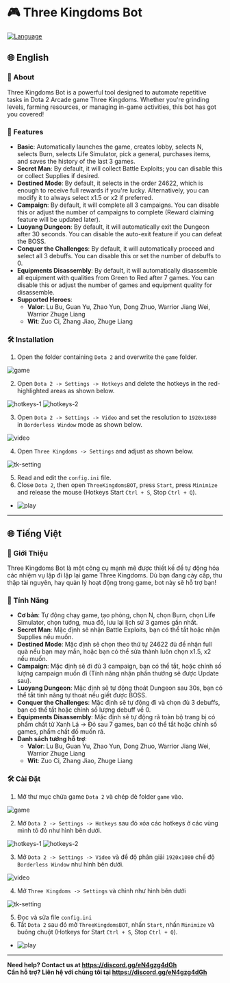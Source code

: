 # 🎮 Three Kingdoms Bot

[![Language](https://img.shields.io/badge/Languages-English%20%7C%20Tiếng%20Việt-brightgreen.svg)](README.md)

## 🌐 English

### 📜 About
 Three Kingdoms Bot is a powerful tool designed to automate repetitive tasks in Dota 2 Arcade game Three Kingdoms. Whether you're grinding levels, farming resources, or managing in-game activities, this bot has got you covered!

### 🚀 Features
- **Basic**: Automatically launches the game, creates lobby, selects N, selects Burn, selects Life Simulator, pick a general, purchases items, and saves the history of the last 3 games.
- **Secret Man**: By default, it will collect Battle Exploits; you can disable this or collect Supplies if desired.
- **Destined Mode**: By default, it selects in the order 24622, which is enough to receive full rewards if you're lucky. Alternatively, you can modify it to always select x1.5 or x2 if preferred.
- **Campaign**: By default, it will complete all 3 campaigns. You can disable this or adjust the number of campaigns to complete (Reward claiming feature will be updated later).
- **Luoyang Dungeon**: By default, it will automatically exit the Dungeon after 30 seconds. You can disable the auto-exit feature if you can defeat the BOSS.
- **Conquer the Challenges**: By default, it will automatically proceed and select all 3 debuffs. You can disable this or set the number of debuffs to 0.
- **Equipments Disassembly**: By default, it will automatically disassemble all equipment with qualities from Green to Red after 7 games. You can disable this or adjust the number of games and equipment quality for disassemble.
- **Supported Heroes**:
  - **Valor**: Lu Bu, Guan Yu, Zhao Yun, Dong Zhuo, Warrior Jiang Wei, Warrior Zhuge Liang
  - **Wit**: Zuo Ci, Zhang Jiao, Zhuge Liang

### 🛠️ Installation
1. Open the folder containing `Dota 2` and overwrite the `game` folder.

  ![game](https://github.com/user-attachments/assets/2daa61be-c515-4e70-8ebb-9ff601d10f09)

2. Open `Dota 2 -> Settings -> Hotkeys` and delete the hotkeys in the red-highlighted areas as shown below.

  ![hotkeys-1](https://github.com/user-attachments/assets/6fefc260-07c3-4637-becc-4bc0743462cc)
  ![hotkeys-2](https://github.com/user-attachments/assets/62a6598d-109a-40f1-aa31-c7286bcc9093)

3. Open `Dota 2 -> Settings -> Video` and set the resolution to `1920x1080` in `Borderless Window` mode as shown below.

  ![video](https://github.com/user-attachments/assets/49f31369-c5c2-4ab5-aa89-d633bebd5018)

4. Open `Three Kingdoms -> Settings` and adjust as shown below.

  ![tk-setting](https://github.com/user-attachments/assets/070d7fe0-d2ba-4499-a2fb-892d7ddf0819)

5. Read and edit the `config.ini` file.
6. Close `Dota 2`, then open `ThreeKingdomsBOT`, press `Start`, press `Minimize` and release the mouse (Hotkeys Start `Ctrl + S`, Stop `Ctrl + Q`).
  - ![play](https://github.com/user-attachments/assets/b824d9c0-8eaa-478b-8644-f0cd547b9be4)
---

## 🌐 Tiếng Việt

### 📜 Giới Thiệu
Three Kingdoms Bot là một công cụ mạnh mẽ được thiết kế để tự động hóa các nhiệm vụ lặp đi lặp lại game Three Kingdoms. Dù bạn đang cày cấp, thu thập tài nguyên, hay quản lý hoạt động trong game, bot này sẽ hỗ trợ bạn!

### 🚀 Tính Năng
- **Cơ bản**: Tự động chạy game, tạo phòng, chọn N, chọn Burn, chọn Life Simulator, chọn tướng, mua đồ, lưu lại lịch sử 3 games gần nhất.
- **Secret Man**: Mặc định sẽ nhận Battle Exploits, bạn có thể tắt hoặc nhận Supplies nếu muốn.
- **Destined Mode**: Mặc định sẽ chọn theo thứ tự 24622 đủ để nhận full quà nếu bạn may mắn, hoặc bạn có thể sửa thành luôn chọn x1.5, x2 nếu muốn.
- **Campaign**: Mặc định sẽ đi đủ 3 campaign, bạn có thể tắt, hoặc chỉnh số lượng campaign muốn đi (Tính năng nhận phần thưởng sẽ được Update sau).
- **Luoyang Dungeon**: Mặc định sẽ tự động thoát Dungeon sau 30s, bạn có thể tắt tính năng tự thoát nếu giết được BOSS.
- **Conquer the Challenges**: Mặc định sẽ tự động đi và chọn đủ 3 debuffs, bạn có thể tắt hoặc chỉnh số lượng debuff về 0.
- **Equipments Disassembly**:  Mặc định sẽ tự động rã toàn bộ trang bị có phẩm chất từ Xanh Lá -> Đỏ sau 7 games, bạn có thể tắt hoặc chỉnh số games, phẩm chất đồ muốn rã.
- **Danh sách tướng hỗ trợ**:
  - **Valor**: Lu Bu, Guan Yu, Zhao Yun, Dong Zhuo, Warrior Jiang Wei, Warrior Zhuge Liang
  - **Wit**: Zuo Ci, Zhang Jiao, Zhuge Liang

### 🛠️ Cài Đặt
1. Mở thư mục chứa game `Dota 2` và chép đè folder `game` vào.

  ![game](https://github.com/user-attachments/assets/2daa61be-c515-4e70-8ebb-9ff601d10f09)

2. Mở `Dota 2 -> Settings -> Hotkeys` sau đó xóa các hotkeys ở các vùng mình tô đỏ như hình bên dưới.

  ![hotkeys-1](https://github.com/user-attachments/assets/6fefc260-07c3-4637-becc-4bc0743462cc)
  ![hotkeys-2](https://github.com/user-attachments/assets/62a6598d-109a-40f1-aa31-c7286bcc9093)

3. Mở `Dota 2 -> Settings -> Video` và để độ phân giải `1920x1080` chế độ `Borderless Window` như hình bên dưới.

  ![video](https://github.com/user-attachments/assets/49f31369-c5c2-4ab5-aa89-d633bebd5018)

4. Mở `Three Kingdoms -> Settings` và chỉnh như hình bên dưới

  ![tk-setting](https://github.com/user-attachments/assets/070d7fe0-d2ba-4499-a2fb-892d7ddf0819)

5. Đọc và sửa file `config.ini` 
6. Tắt `Dota 2` sau đó mở `ThreeKingdomsBOT`, nhấn `Start`, nhấn `Minimize` và buông chuột (Hotkeys for Start `Ctrl + S`, Stop `Ctrl + Q`).
 - ![play](https://github.com/user-attachments/assets/b824d9c0-8eaa-478b-8644-f0cd547b9be4)
---

**Need help? Contact us at https://discord.gg/eN4gzg4dGh**  
**Cần hỗ trợ? Liên hệ với chúng tôi tại https://discord.gg/eN4gzg4dGh**
